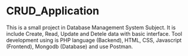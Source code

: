 # CRUD_Application
This is a small project in Database Management System Subject. It is include Create, Read, Update and Detele data with basic interface.
Tool development using is PHP language (Backend), HTML, CSS, Javascript (Frontend), Mongodb (Database) and use Postman.
